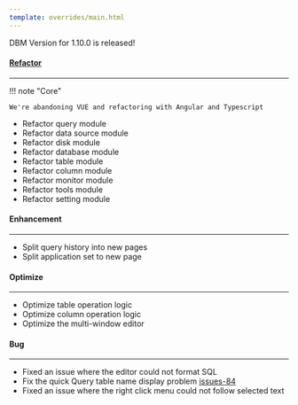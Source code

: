 ```yaml
---
template: overrides/main.html
---
```


DBM Version for 1.10.0 is released!

#### [Refactor](https://github.com/EdurtIO/dbm/issues/54)

---

!!! note "Core"

    We're abandoning VUE and refactoring with Angular and Typescript

- Refactor query module
- Refactor data source module
- Refactor disk module
- Refactor database module
- Refactor table module
- Refactor column module
- Refactor monitor module
- Refactor tools module
- Refactor setting module

#### Enhancement

---

- Split query history into new pages
- Split application set to new page

#### Optimize

---

- Optimize table operation logic
- Optimize column operation logic
- Optimize the multi-window editor

#### Bug

---

- Fixed an issue where the editor could not format SQL
- Fix the quick Query table name display problem [issues-84](https://github.com/EdurtIO/dbm/issues/84)
- Fixed an issue where the right click menu could not follow selected text
